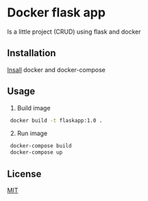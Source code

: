 # Docker flask app

Is a little project (CRUD) using flask and docker

## Installation

[Insall](https://www.docker.com/) docker and docker-compose

## Usage

1. Build image

```bash
 docker build -t flaskapp:1.0 .
```
2. Run image
```bash
 docker-compose build
 docker-compose up 
```

## License

[MIT](https://choosealicense.com/licenses/mit/)
